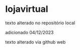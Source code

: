 # lojavirtual

texto alterado no repositório local

adicionado 04/12/2023

texto alterado via github web
